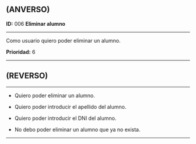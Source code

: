## (ANVERSO)

**ID:** 006 **Eliminar alumno**

***

Como usuario quiero poder eliminar un alumno. 

**Prioridad:** 6

***

## (REVERSO)

***

* Quiero poder eliminar un alumno.

* Quiero poder introducir el apellido del alumno.

* Quiero poder introducir el DNI del alumno.

* No debo poder eliminar un alumno que ya no exista.

***

